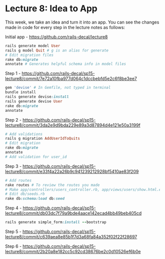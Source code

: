 Lecture 8: Idea to App
=====

This week, we take an idea and turn it into an app.
You can see the changes made in code for every step in the lecture
notes as follows:

Initial app - https://github.com/rails-decal/lecture8

```ruby
rails generate model User
rails g model Quit # g is an alias for generate
# Edit migration files
rake db:migrate
annotate # Generates helpful schema info in model files
```
Step 1 - https://github.com/rails-decal/sp15-lecture8/commit/7e72a10fba977d064c1dccbebfd5e2c6f8be3ee7


```ruby
gem 'devise' # In Gemfile, not typed in terminal
bundle install
rails generate devise:install
rails generate devise User
rake db:migrate
annotate
```
Step 2 - https://github.com/rails-decal/sp15-lecture8/commit/3da2e9d9bda229e89a3d87894d4e121e50a3199f


```ruby
# Add validations
rails g migration AddUserIdToQuits
# Edit migration
rake db:migrate
annotate
# Add validation for user_id
```
Step 3 - https://github.com/rails-decal/sp15-lecture8/commit/e33f4a22a26b9c941239212928bf5410ae83f209


```ruby
# Add routes
rake routes # To review the routes you made
# Make app/controllers/users_controller.rb, app/views/users/show.html.erb
# Edit db/seeds.rb
rake db:schema:load db:seed
```
Step 4 - https://github.com/rails-decal/sp15-lecture8/commit/db03dc7f79a9bde4aace142ecad4bb49beb405cd

```ruby
rails generate simple_form:install --bootstrap
```
Step 5 - https://github.com/rails-decal/sp15-lecture8/commit/c639aea8e85b1f7d3a68fa84a352f02f22f28697

Step 6 - https://github.com/rails-decal/sp15-lecture8/commit/2b20a8e182cc5c92cd38676be2c0d10526ef6b0e


